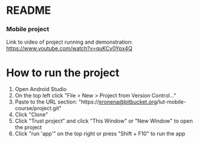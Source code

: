 # README #

### Mobile project

Link to video of project running and demonstration:
https://www.youtube.com/watch?v=quKCv0Ypx4Q 

# How to run the project
1. Open Android Studio
2. On the top left click "File > New > Project from Version Control..."
3. Paste to the URL section: "https://eronena@bitbucket.org/lut-mobile-course/project.git"
4. Click "Clone"
5. Click "Trust project" and click "This Window" or "New Window" to open the project
6. Click "run 'app'" on the top right or press "Shift + F10" to run the app
